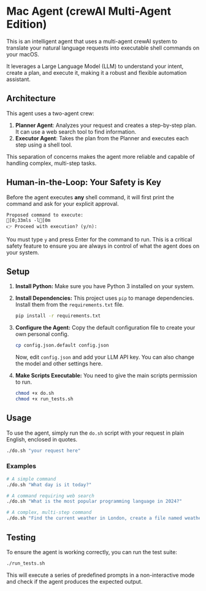 # Mac Agent (crewAI Multi-Agent Edition)

This is an intelligent agent that uses a multi-agent crewAI system to translate your natural language requests into executable shell commands on your macOS.

It leverages a Large Language Model (LLM) to understand your intent, create a plan, and execute it, making it a robust and flexible automation assistant.

## Architecture

This agent uses a two-agent crew:

1.  **Planner Agent**: Analyzes your request and creates a step-by-step plan. It can use a web search tool to find information.
2.  **Executor Agent**: Takes the plan from the Planner and executes each step using a shell tool.

This separation of concerns makes the agent more reliable and capable of handling complex, multi-step tasks.

## Human-in-the-Loop: Your Safety is Key

Before the agent executes **any** shell command, it will first print the command and ask for your explicit approval. 

```
Proposed command to execute:
[0;33mls -l[0m
👉 Proceed with execution? (y/n): 
```

You must type `y` and press Enter for the command to run. This is a critical safety feature to ensure you are always in control of what the agent does on your system.

## Setup

1.  **Install Python:**
    Make sure you have Python 3 installed on your system.

2.  **Install Dependencies:**
    This project uses `pip` to manage dependencies. Install them from the `requirements.txt` file.
    ```bash
    pip install -r requirements.txt
    ```

3.  **Configure the Agent:**
    Copy the default configuration file to create your own personal config.
    ```bash
    cp config.json.default config.json
    ```
    Now, edit `config.json` and add your LLM API key. You can also change the model and other settings here.

4.  **Make Scripts Executable:**
    You need to give the main scripts permission to run.
    ```bash
    chmod +x do.sh
    chmod +x run_tests.sh
    ```

## Usage

To use the agent, simply run the `do.sh` script with your request in plain English, enclosed in quotes.

```bash
./do.sh "your request here"
```

### Examples

```bash
# A simple command
./do.sh "What day is it today?"

# A command requiring web search
./do.sh "What is the most popular programming language in 2024?"

# A complex, multi-step command
./do.sh "Find the current weather in London, create a file named weather.txt with the information, and then print the file's content."
```

## Testing

To ensure the agent is working correctly, you can run the test suite:

```bash
./run_tests.sh
```

This will execute a series of predefined prompts in a non-interactive mode and check if the agent produces the expected output.
